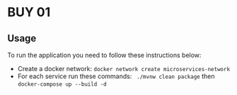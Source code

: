 # BUY 01

## Usage
To run the application you need to follow these instructions below:
- Create a docker network: ``` docker network create microservices-network ```
- For each service run these commands:
``` ./mvnw clean package```
then
``` docker-compose up --build -d ```
